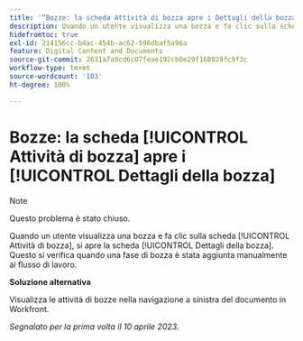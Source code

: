```yaml
---
title: '“Bozze: la scheda Attività di bozza apre i Dettagli della bozza”'
description: Quando un utente visualizza una bozza e fa clic sulla scheda Attività di bozza, si apre la scheda Dettagli della bozza. Questo si verifica quando una fase di bozza è stata aggiunta manualmente al flusso di lavoro.
hidefromtoc: true
exl-id: 214156cc-b4ac-454b-ac62-596dbaf5a96a
feature: Digital Content and Documents
source-git-commit: 2631a7a9cd6c07feae192cb0e29f168929fc9f3c
workflow-type: tm+mt
source-wordcount: '103'
ht-degree: 100%

---
```


# Bozze: la scheda [!UICONTROL Attività di bozza] apre i [!UICONTROL Dettagli della bozza]

<!--This article is on WF and WFP TOCs-->

<!--Valid issue, live for workaround-->

>[!NOTE]
>
>Questo problema è stato chiuso.

Quando un utente visualizza una bozza e fa clic sulla scheda [!UICONTROL Attività di bozza], si apre la scheda [!UICONTROL Dettagli della bozza]. Questo si verifica quando una fase di bozza è stata aggiunta manualmente al flusso di lavoro.

**Soluzione alternativa**

Visualizza le attività di bozze nella navigazione a sinistra del documento in Workfront.

_Segnalato per la prima volta il 10 aprile 2023._
